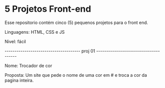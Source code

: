 # 5 Projetos Front-end
 
Esse repositorio contém cinco (5) pequenos projetos para o front end.

Linguagens: HTML, CSS e JS

Nivel: fácil

-------------------------------------- proj 01 --------------------------------------

Nome: Trocador de cor

Proposta: Um site que pede o nome de uma cor em # e troca a cor da pagina inteira.